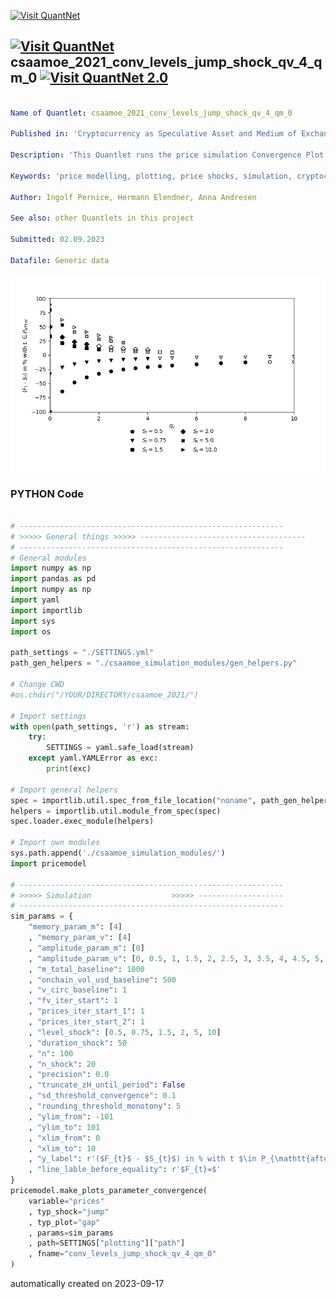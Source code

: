 [<img src="https://github.com/QuantLet/Styleguide-and-FAQ/blob/master/pictures/banner.png" width="1100" alt="Visit QuantNet">](http://quantlet.de/)

## [<img src="https://github.com/QuantLet/Styleguide-and-FAQ/blob/master/pictures/qloqo.png" alt="Visit QuantNet">](http://quantlet.de/) **csaamoe_2021_conv_levels_jump_shock_qv_4_qm_0** [<img src="https://github.com/QuantLet/Styleguide-and-FAQ/blob/master/pictures/QN2.png" width="60" alt="Visit QuantNet 2.0">](http://quantlet.de/)

```yaml

Name of Quantlet: csaamoe_2021_conv_levels_jump_shock_qv_4_qm_0

Published in: 'Cryptocurrency as Speculative Asset and Medium of Exchange (Pernice et al., 2021)'

Description: 'This Quantlet runs the price simulation Convergence Plot described in the paper with certain parameters (see SETTINGS.yml). Simulations are triggered with respect to shocks in the fundamental value. Additional simulations show the influence of the models parameters. To run this script, please clone the public repository from https://github.com/trudi-group/csaamoe_simulation_modules into the directory of this Quantlet.'

Keywords: 'price modelling, plotting, price shocks, simulation, cryptocurrency'

Author: Ingolf Pernice, Hermann Elendner, Anna Andresen

See also: other Quantlets in this project

Submitted: 02.09.2023

Datafile: Generic data

```

![Picture1](conv_levels_jump_shock_qv_4_qm_0.png)

### PYTHON Code
```python

# -----------------------------------------------------------
# >>>>> General things >>>>> -------------------------------------
# -----------------------------------------------------------
# General modules
import numpy as np
import pandas as pd
import numpy as np
import yaml
import importlib
import sys
import os

path_settings = "./SETTINGS.yml"
path_gen_helpers = "./csaamoe_simulation_modules/gen_helpers.py"

# Change CWD
#os.chdir("/YOUR/DIRECTORY/csaamoe_2021/")

# Import settings
with open(path_settings, 'r') as stream:
    try:
        SETTINGS = yaml.safe_load(stream)
    except yaml.YAMLError as exc:
        print(exc)

# Import general helpers
spec = importlib.util.spec_from_file_location("noname", path_gen_helpers)
helpers = importlib.util.module_from_spec(spec)
spec.loader.exec_module(helpers)

# Import own modules
sys.path.append('./csaamoe_simulation_modules/')
import pricemodel

# -----------------------------------------------------------
# >>>>> Simulation                  >>>>> -------------------
# -----------------------------------------------------------
sim_params = {
    "memory_param_m": [4]
    , "memory_param_v": [4]
    , "amplitude_param_m": [0]
    , "amplitude_param_v": [0, 0.5, 1, 1.5, 2, 2.5, 3, 3.5, 4, 4.5, 5, 6, 7, 8, 9, 10]
    , "m_total_baseline": 1000
    , "onchain_vol_usd_baseline": 500
    , "v_circ_baseline": 1
    , "fv_iter_start": 1
    , "prices_iter_start_1": 1
    , "prices_iter_start_2": 1
    , "level_shock": [0.5, 0.75, 1.5, 2, 5, 10]
    , "duration_shock": 50
    , "n": 100
    , "n_shock": 20
    , "precision": 0.0
    , "truncate_zH_until_period": False
    , "sd_threshold_convergence": 0.1
    , "rounding_threshold_monotony": 5
    , "ylim_from": -101
    , "ylim_to": 101
    , "xlim_from": 0
    , "xlim_to": 10
    , "y_label": r'($F_{t}$ - $S_{t}$) in % with t $\in P_{\mathtt{after}}$'
    , "line_lable_before_equality": r'$F_{t}=$'
}
pricemodel.make_plots_parameter_convergence(
    variable="prices"
    , typ_shock="jump"
    , typ_plot="gap"
    , params=sim_params
    , path=SETTINGS["plotting"]["path"]
    , fname="conv_levels_jump_shock_qv_4_qm_0"
)

```

automatically created on 2023-09-17
